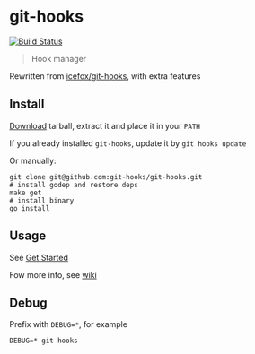 # git-hooks
[![Build Status](https://travis-ci.org/git-hooks/git-hooks.svg?branch=master)](https://travis-ci.org/git-hooks/git-hooks)

> Hook manager

Rewritten from [icefox/git-hooks](https://github.com/icefox/git-hooks), with extra features

## Install

[Download](https://github.com/git-hooks/git-hooks/releases) tarball, extract it and place it in your `PATH`

If you already installed `git-hooks`, update it by `git hooks update`

Or manually:

    git clone git@github.com:git-hooks/git-hooks.git
    # install godep and restore deps
    make get
    # install binary
    go install

## Usage

See [Get Started](https://github.com/git-hooks/git-hooks/wiki/Get-Started)

Fow more info, see [wiki](https://github.com/git-hooks/git-hooks/wiki)

## Debug

Prefix with `DEBUG=*`, for example

    DEBUG=* git hooks
